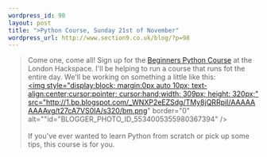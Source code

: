 ```yaml
--- 
wordpress_id: 98
layout: post
title: ">Python Course, Sunday 21st of November"
wordpress_url: http://www.section9.co.uk/blog/?p=98
---
```

>Come one, come all! Sign up for the <a href="http://londonhackspace.eventwax.com/introduction-to-python">Beginners Python Course</a> at the London Hackspace. I'll be helping to run a course that runs fot the entire day. We'll be working on something a little like this:<br /><a onblur="try {parent.deselectBloggerImageGracefully();} catch(e) {}" href="http://1.bp.blogspot.com/_WNXP2eEZSdg/TMy8jQRRpiI/AAAAAAAAAvg/t27cA7VS0IA/s1600/bm.png"><img style="display:block; margin:0px auto 10px; text-align:center;cursor:pointer; cursor:hand;width: 309px; height: 320px;" src="http://1.bp.blogspot.com/_WNXP2eEZSdg/TMy8jQRRpiI/AAAAAAAAAvg/t27cA7VS0IA/s320/bm.png" border="0" alt=""id="BLOGGER_PHOTO_ID_5534005355980367394" /></a><br /><br />If you've ever wanted to learn Python from scratch or pick up some tips, this course is for you.
